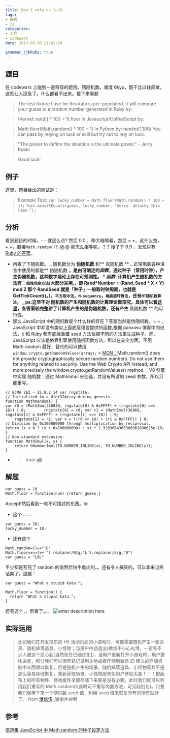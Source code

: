 ```yaml
---
title: Don't rely on luck.
tags: 
- 编程
- js
categories: 
- 工作
- codewars
date: 2017-03-30 21:41:18

grammar_cjkRuby: true
---
```


## 题目

在 codewars 上碰到一道奇怪的题目。猜随机数。难度 6kyu，题干比以往简单。这就让人捉急了。什么都看不出来。接下来看题

<!--more-->

> The test fixture I use for this kata is pre-populated.
> It will compare your guess to a random number generated in Ruby by:

> (Kernel::rand() \* 100 + 1).floor
> In Javascript/CoffeeScript by:

> Math.floor(Math.random() \* 100 + 1)
> In Python by:
> randint(1,100)
> You can pass by relying on luck or skill but try not to rely on luck.

> "The power to define the situation is the ultimate power." - Jerry Rubin

> Good luck!

## 例子

这里，题目给出的测试是：

> Example Test:
> `var lucky_number = Math.floor(Math.random() * 100 + 1);`
 > `Test.assertEquals(guess, lucky_number, "Sorry. Unlucky this time.");`

## 分析

看到题目的时候，- - 就这么点? 然后 0.0 ，睁大眼睛看，然后 = =，这什么鬼，+.+，直接`Math.random()`?, @.@ 那怎么相等呢。？.?
搜了下 9.9 ，发现只有[Ruby 的答案][1]。

* 再查了下随机数。
  _ 随机数分为 **伪随机数** 和** 真随机数 **
  _ 正常电脑各种语言中使用的都是** 伪随机数 **，是由可确定的*函数*，通过种子（常用时钟），产生伪随机数，这种数字理论上存在可预测性。 \* _函数_ :计算机产生随机数的方法有：`线性同余方法`(大部分采用,，即 Rand*Number = (Rand_Seed * X + Y) mod Z 那个 RandSeed 就是「种子」一般取时钟周期，也就是 GetTickCount()。），`平方取中法`，`M-sequence`，`梅森旋转算法`，还有`MT随机数算法`。
  \_ ps:这里不对 随机数的产生和随机数的计算理论做深究。具体可以看[这里][2]，各答案较完整讲了计算机产生的是伪随机数，还有产生** 真随机数 ** 的可行性。
* 那么 JavaScript 中的随机数是个什么样的存在？答案当然是伪随机数。= =
  _ JavaScript 中并没有类似上面底层语言提供的函数,根据 panxiwu 博客中的说法，c 和 Ruby 都有底层重置 seed 方法依据不同的方法来生成种子。而，JavaScript 应该是依靠引擎使用随机函数方法，所以在安全方面，不用 Math.random 最好，替代的可以使用`window.crypto.getRandomValues(array);` > [MDN：][3]Math.random() does not provide cryptographically secure random numbers. Do not use them for anything related to security. Use the Web Crypto API instead, and more precisely the window.crypto.getRandomValues() method.
  _ V8 引擎中实现 随机数：通过 Mathlmmul 来创造，并没有所谓的 seed 参数，所以只能重写。

```javascript?linenums
// ECMA 262 - 15.8.2.14 var rngstate;
// Initialized to a Uint32Array during genesis.
function MathRandom() {
var r0 = (MathImul(18030, rngstate[0] & 0xFFFF) + (rngstate[0] >>> 16)) | 0;        rngstate[0] = r0; var r1 = (MathImul(36969, rngstate[1] & 0xFFFF) + (rngstate[1] >>> 16)) | 0;
    rngstate[1] = r1; var x = ((r0 << 16) + (r1 & 0xFFFF)) | 0;
// Division by 0x100000000 through multiplication by reciprocal.
return (x < 0 ? (x + 0x100000000) : x) * 2.3283064365386962890625e-10; }
// Non-standard extension.
function MathImul(x, y) {
    return %NumberImul(TO_NUMBER_INLINE(x), TO_NUMBER_INLINE(y));
}
```

* > from [v8][4]

## 解题

```javascript?linenums
var guess = 10
Math.floor = function(num) {return guess;}
```

Accept!然后看到一堆不可描述的东西。lol

* 这个........

```javascript?linenums
var guess = 10;
lucky_number = 10;
```

* 还有这个

```javascript?linenums
Math.random=()=>":D"
Math.floor=x=>(x+'').replace(/N/g,'L').replace(/a/g,"0")
var guess = "L0L"
```

不少都是写死了 random 的值然后钻牛角尖的。。还有令人搞笑的，可以拿来当笑话集了，这题：

```javascript?linenums
var guess = "What a stupid kata.";

Math.floor = function() {
  return "What a stupid kata.";
}
```

还有这个，，厉害了。。。
![enter description here][5]

## 实际运用

> 比如我们在开发京东的 H5 活动页面的小游戏时，可能需要随机产生一些背景、随机掉落道具、小怪物；当用户中途退出(微信不小心右滑，一定有不少人被这个恶心到[当然现在已经优化])，当用户重新打开小游戏时，用户整体进度、积分我们可以很容易记录到本地或者存储到微信 ID 建立的存储机制中从而得以恢复，但是随机产生的场景、随机掉落道具、小怪物等并不是那么容易存储恢复，重新获取场景、小怪物那未免用户体验太差！！！把画布上的所有物件、怪物属性全部存储下来更是没有必要。此时我们就可以利用我们重写的 Math.random()(此时可不重写内置方法，可另起别名)。只要我们保存下来一个随机数 seed 值，利用 seed 值来恢复所有的场景就好了。
> from [潘信伍][6] ,谢谢大神啊

## 参考

[悟道集][7]
[JavaScript 中 Math.random 的种子设定方法][8]

[1]: http://tao.logdown.com/posts/207117-codewarsdont-rely-on-luck
[2]: https://www.zhihu.com/question/20423025
[3]: https://developer.mozilla.org/en-US/docs/Web/JavaScript/Reference/Global_Objects/Math/random
[4]: https://github.com/v8/v8/blob/dae6dfe08ba9810abbe7eee81f7c58e999ae8525/src/math.js#L144
[5]: https://ooo.0o0.ooo/2017/03/30/58dd0d4db4e85.jpg '图像 14'
[6]: http://blog.panxinwu.com/
[7]: http://tao.logdown.com/posts/207117-codewarsdont-rely-on-luck
[8]: http://blog.panxinwu.com/2016/03/27/JavaScript%E4%B8%ADMathdotrandom%E7%9A%84%E7%A7%8D%E5%AD%90%E8%AE%BE%E5%AE%9A%E6%96%B9%E6%B3%95/
